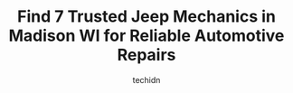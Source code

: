 ---
layout: ampstory
image: https://images.unsplash.com/photo-1596639410348-8470f7fa9f84?ixlib=rb-4.0.3&ixid=MnwxMjA3fDB8MHxwaG90by1wYWdlfHx8fGVufDB8fHx8&auto=format&fit=crop&w=640&h=853&q=80
author: techidn
featured: false
description: If youre in need of trustworthy and skilled Jeep Mechanic in Madison WI, USA, youll be pleased to discover the 7 best Jeep Mechanic in town. Their expertise and commitment to customer sati
title: Find 7 Trusted Jeep Mechanics in Madison WI for Reliable Automotive Repairs
cover:
   title: Find 7 Trusted Jeep Mechanics in Madison WI for Reliable Automotive Repairs
   subtitle: Rickpate
   background: https://images.unsplash.com/photo-1596639410348-8470f7fa9f84?ixlib=rb-4.0.3&ixid=MnwxMjA3fDB8MHxwaG90by1wYWdlfHx8fGVufDB8fHx8&auto=format&fit=crop&w=640&h=853&q=80

pages: 
 - layout: thirds
   top: <h1>#1 Clausen Automotive</h1>
   bottom: "<p>Impressive shop. This is a place that cares about their customers and cares about doing the job right. Great communication, helpful, timely. Glad I found a place I can tr</p>"
   background: https://www.knot35.com/toplist/wp-content/uploads/2023/06/best-jeep-mechanic-1-in-madison-wi-1685838695.jpeg
   backgroundblur: true
 - layout: thirds
   top: <h1>#2 Dutchs Auto Service Inc.</h1>
   bottom: "<p>1102 N Sherman Ave, Madison, WI 53704, United States</p>"
   background: https://www.knot35.com/toplist/wp-content/uploads/2023/06/best-jeep-mechanic-2-in-madison-wi-1685838696.jpeg
   cta:
      link: https://www.knot35.com/toplist/find-7-trusted-jeep-mechanics-in-madison-wi-for-reliable-automotive-repairs/
      text: Find 7 Trusted Jeep Mechanics in Madison WI for Reliable Automotive Repairs
 - layout: thirds
   top: <h1>#3 Midwest Engine Service</h1>
   bottom: "<p>3712 Milwaukee St, Madison, WI 53714, United States</p>"
   background: https://www.knot35.com/toplist/wp-content/uploads/2023/06/best-jeep-mechanic-3-in-madison-wi-1685838696.jpeg
   cta:
      link: https://www.knot35.com/toplist/find-7-trusted-jeep-mechanics-in-madison-wi-for-reliable-automotive-repairs/
      text: Find 7 Trusted Jeep Mechanics in Madison WI for Reliable Automotive Repairs
 - layout: thirds
   top: <h1>#4 American Auto Madison LLC</h1>
   bottom: "<p>718 Ruskin St B, Madison, WI 53704, United States</p>"
   background: https://images.unsplash.com/photo-1553949345-eb786bb3f7ba?ixlib=rb-4.0.3&ixid=MnwxMjA3fDB8MHxwaG90by1wYWdlfHx8fGVufDB8fHx8&auto=format&fit=crop&w=640&h=853&q=80
   cta:
      link: https://www.knot35.com/toplist/find-7-trusted-jeep-mechanics-in-madison-wi-for-reliable-automotive-repairs/
      text: Find 7 Trusted Jeep Mechanics in Madison WI for Reliable Automotive Repairs
 - layout: thirds
   top: <h1>#5 Russ Darrow Chrysler, Dodge, Jeep, RAM of Madison Service</h1>
   bottom: "<p>3502 Lancaster Dr, Madison, WI 53718, United States</p>"
   background: https://images.unsplash.com/photo-1574169208507-84376144848b?ixlib=rb-4.0.3&ixid=MnwxMjA3fDB8MHxwaG90by1wYWdlfHx8fGVufDB8fHx8&auto=format&fit=crop&w=640&h=853&q=80
   cta:
      link: https://www.knot35.com/toplist/find-7-trusted-jeep-mechanics-in-madison-wi-for-reliable-automotive-repairs/
      text: Find 7 Trusted Jeep Mechanics in Madison WI for Reliable Automotive Repairs
 - layout: thirds
   top: <h1>#6 Car-X Tire & Auto</h1>
   bottom: "<p>5633 Odana Rd, Madison, WI 53719, United States</p>"
   background: https://images.unsplash.com/photo-1534312527009-56c7016453e6?ixlib=rb-4.0.3&ixid=MnwxMjA3fDB8MHxwaG90by1wYWdlfHx8fGVufDB8fHx8&auto=format&fit=crop&w=640&h=853&q=80
   cta:
      link: https://www.knot35.com/toplist/find-7-trusted-jeep-mechanics-in-madison-wi-for-reliable-automotive-repairs/
      text: Find 7 Trusted Jeep Mechanics in Madison WI for Reliable Automotive Repairs
 - layout: thirds
   top: <h1>#7 Budds Auto Repair</h1>
   bottom: "<p>2422 Monroe St, Madison, WI 53711, United States</p>"
   background: https://images.unsplash.com/photo-1462556791646-c201b8241a94?ixlib=rb-4.0.3&ixid=MnwxMjA3fDB8MHxwaG90by1wYWdlfHx8fGVufDB8fHx8&auto=format&fit=crop&w=640&h=853&q=80
   cta:
      link: https://www.knot35.com/toplist/find-7-trusted-jeep-mechanics-in-madison-wi-for-reliable-automotive-repairs/
      text: Find 7 Trusted Jeep Mechanics in Madison WI for Reliable Automotive Repairs
 - layout: thirds
   middle: Continue reading...
   background: https://images.unsplash.com/photo-1515405295579-ba7b45403062?ixlib=rb-4.0.3&ixid=MnwxMjA3fDB8MHxwaG90by1wYWdlfHx8fGVufDB8fHx8&auto=format&fit=crop&w=640&h=853&q=80
   cta:
      link: https://www.knot35.com/toplist/find-7-trusted-jeep-mechanics-in-madison-wi-for-reliable-automotive-repairs/
      text: Find 7 Trusted Jeep Mechanics in Madison WI for Reliable Automotive Repairs
      
---